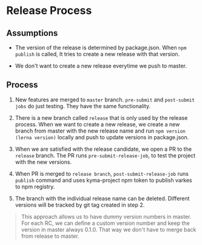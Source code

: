 # Release Process

## Assumptions

- The version of the release is determined by package.json. When `npm publish` is called, It tries to create a new release with that version.

- We don't want to create a new release everytime we push to master.

## Process

1) New features are merged to `master` branch. `pre-submit` and `post-submit jobs` do just testing. They have the same functionality.

2) There is a new branch called `release` that is only used by the release process. When we want to create a new release, we create a new branch from master with the new release name and run `npm version (lerna version)` locally and push to update versions in package.json.

3) When we are satisfied with the release candidate, we open a PR to the `release` branch. The PR runs `pre-submit-release-job`, to test the project with the new versions.

4) When PR is merged to `release branch`, `post-submit-release-job` runs `publish` command and uses kyma-project npm token to publish varkes to npm registry. 

5) The branch with the individual release name can be deleted. Different versions will be tracked by git tag created in step 2.

> This approach allows us to have dummy version numbers in master. For each RC, we can define a custom version number and keep the version in master always 0.1.0. That way we don't have to merge back from release to master.

